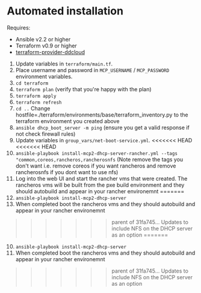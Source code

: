 # Automated installation

Requires:

* Ansible v2.2 or higher
* Terraform v0.9 or higher
* [terraform-provider-ddcloud](https://github.com/DimensionDataResearch/dd-cloud-compute-terraform/releases/download/v1.3.0-alpha3/terraform-provider-ddcloud.v1.3.0-alpha3.linux-amd64.zip)

1. Update variables in `terraform/main.tf`.
2. Place username and password in `MCP_USERNAME` / `MCP_PASSWORD` environment variables.
3. `cd terraform`
4. `terraform plan` (verify that you're happy with the plan)
5. `terraform apply`
6. `terraform refresh`
7. `cd ..`
Change hostfile=./terraform/environments/base/terraform_inventory.py to the terraform environment you created above
8. `ansible dhcp_boot_server -m ping` (ensure you get a valid response if not check firewall rules)
9. Update variables in `group_vars/net-boot-service.yml`.
<<<<<<< HEAD
<<<<<<< HEAD
10. `ansible-playbook install-mcp2-dhcp-server-rancher.yml --tags "common,coreos,rancheros,rancherosnfs` (Note remove the tags you don't want i.e. remove coreos if you want rancheros and remove rancherosnfs if you dont want to use nfs)
11. Log into the web UI and start the rancher vms that were created. The rancheros vms will be built from the pxe build environment and they should autobuild and appear in your rancher environemnt
=======
10. `ansible-playbook install-mcp2-dhcp-server`
11. When completed boot the rancheros vms and they should autobuild and appear in your rancher environemnt
>>>>>>> parent of 31fa745... Updates to include NFS on the DHCP server as an option
=======
10. `ansible-playbook install-mcp2-dhcp-server`
11. When completed boot the rancheros vms and they should autobuild and appear in your rancher environemnt
>>>>>>> parent of 31fa745... Updates to include NFS on the DHCP server as an option

